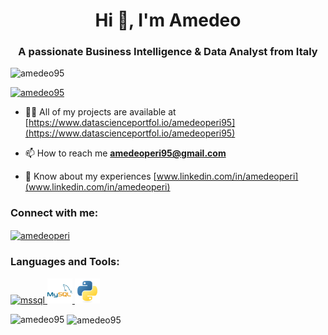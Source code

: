 <h1 align="center">Hi 👋, I'm Amedeo</h1>
<h3 align="center">A passionate Business Intelligence & Data Analyst from Italy</h3>

<p align="left"> <img src="https://komarev.com/ghpvc/?username=amedeo95&label=Profile%20views&color=0e75b6&style=flat" alt="amedeo95" /> </p>

<p align="left"> <a href="https://github.com/ryo-ma/github-profile-trophy"><img src="https://github-profile-trophy.vercel.app/?username=amedeo95" alt="amedeo95" /></a> </p>

- 👨‍💻 All of my projects are available at [https://www.datascienceportfol.io/amedeoperi95](https://www.datascienceportfol.io/amedeoperi95)

- 📫 How to reach me **amedeoperi95@gmail.com**

- 📄 Know about my experiences [www.linkedin.com/in/amedeoperi](www.linkedin.com/in/amedeoperi)

<h3 align="left">Connect with me:</h3>
<p align="left">
<a href="https://linkedin.com/in/amedeoperi" target="blank"><img align="center" src="https://raw.githubusercontent.com/rahuldkjain/github-profile-readme-generator/master/src/images/icons/Social/linked-in-alt.svg" alt="amedeoperi" height="30" width="40" /></a>
</p>

<h3 align="left">Languages and Tools:</h3>
<p align="left"> <a href="https://www.microsoft.com/en-us/sql-server" target="_blank" rel="noreferrer"> <img src="https://www.svgrepo.com/show/303229/microsoft-sql-server-logo.svg" alt="mssql" width="40" height="40"/> </a> <a href="https://www.mysql.com/" target="_blank" rel="noreferrer"> <img src="https://raw.githubusercontent.com/devicons/devicon/master/icons/mysql/mysql-original-wordmark.svg" alt="mysql" width="40" height="40"/> </a> <a href="https://www.python.org" target="_blank" rel="noreferrer"> <img src="https://raw.githubusercontent.com/devicons/devicon/master/icons/python/python-original.svg" alt="python" width="40" height="40"/> </a> </p>

<p><img align="left" src="https://github-readme-stats.vercel.app/api/top-langs?username=amedeo95&show_icons=true&locale=en&layout=compact" alt="amedeo95" /></p>

<p>&nbsp;<img align="center" src="https://github-readme-stats.vercel.app/api?username=amedeo95&show_icons=true&locale=en" alt="amedeo95" /></p>
